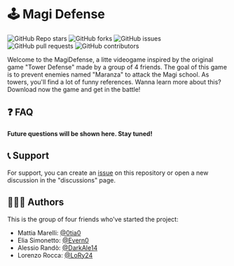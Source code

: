 #	🕹️ Magi Defense
![GitHub Repo stars](https://img.shields.io/github/stars/0tia0/Magi-Defense-TD?style=for-the-badge) ![GitHub forks](https://img.shields.io/github/forks/0tia0/Magi-Defense-TD?style=for-the-badge)  ![GitHub issues](https://img.shields.io/github/issues/0tia0/Magi-Defense-TD?style=for-the-badge) ![GitHub pull requests](https://img.shields.io/github/issues-pr/0tia0/Magi-Defense-TD?style=for-the-badge) ![GitHub contributors](https://img.shields.io/github/contributors/0tia0/Magi-Defense-TD?style=for-the-badge)

Welcome to the MagiDefense, a litte videogame inspired by the original game "Tower Defense" made by a group of 4 friends. The goal of this game is to prevent enemies named "Maranza" to attack the Magi school. As towers, you'll find a lot of funny references. Wanna learn more about this? Download now the game and get in the battle!

## ❓ FAQ

#### Future questions will be shown here. Stay tuned!

## 📞 Support 

For support, you can create an [issue](https://github.com/0tia0/Magi-Defense-TD/issues) on this repository or open a new discussion in the "discussions" page.

## 👨🏻‍💻 Authors
This is the group of four friends who've started the project:
- Mattia Marelli: [@0tia0](https://www.github.com/0tia0)
- Elia Simonetto: [@Evern0](https://www.github.com/Evern0)
- Alessio Randò: [@DarkAle14](https://www.github.com/DarkAle14)
- Lorenzo Rocca: [@LoRy24](https://www.github.com/LoRy24)
